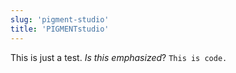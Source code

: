 ```yaml
---
slug: 'pigment-studio'
title: 'PIGMENTstudio'
---
```


This is just a test. _Is this emphasized_? `This is code.`
